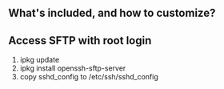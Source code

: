 ## What's included, and how to customize?

## Access SFTP with root login

  1. ipkg update
  2. ipkg install openssh-sftp-server
  3. copy sshd_config to /etc/ssh/sshd_config